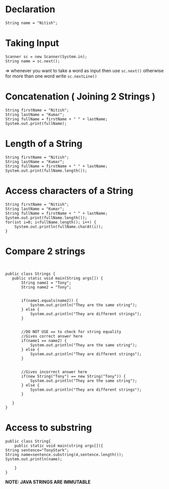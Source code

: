 # Declaration
```
String name = "Nitish";
```

# Taking Input
```
Scanner sc = new Scanner(System.in);
String name = sc.next();
```
=> whenever you want to take a word as input then use `sc.next()` otherwise for more than one word write `sc.nextLine()`

# Concatenation ( Joining 2 Strings )
```
String firstName = "Nitish";
String lastName = "Kumar";
String fullName = firstName + " " + lastName;
System.out.print(fullName);
```

# Length of a String
```
String firstName = "Nitish";
String lastName = "Kumar";
String fullName = firstName + " " + lastName;
System.out.print(fullName.length());
```

# Access characters of a String
```
String firstName = "Nitish";
String lastName = "Kumar";
String fullName = firstName + " " + lastName;
System.out.print(fullName.length());
for(int i=0; i<fullName.length(); i++) {
    System.out.println(fullName.charAt(i));
}
```

# Compare 2 strings
```


public class Strings {
   public static void main(String args[]) {
       String name1 = "Tony";
       String name2 = "Tony";


       if(name1.equals(name2)) {
           System.out.println("They are the same string");
       } else {
           System.out.println("They are different strings");
       }


       //DO NOT USE == to check for string equality
       //Gives correct answer here
       if(name1 == name2) {
           System.out.println("They are the same string");
       } else {
           System.out.println("They are different strings");
       }


       //Gives incorrect answer here
       if(new String("Tony") == new String("Tony")) {
           System.out.println("They are the same string");
       } else {
           System.out.println("They are different strings");
       }
      
   }
}
```

# Access to substring
```
public class String{
    public static void main(string args[]){
String sentence="TonyStark";
String name=sentence.substring(4,sentence.length());
System.out.println(name);

    }
}
```




**NOTE: JAVA STRINGS ARE IMMUTABLE**
